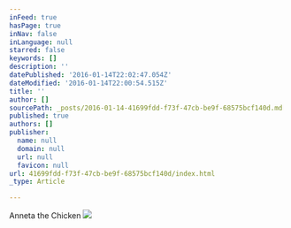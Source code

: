 ```yaml
---
inFeed: true
hasPage: true
inNav: false
inLanguage: null
starred: false
keywords: []
description: ''
datePublished: '2016-01-14T22:02:47.054Z'
dateModified: '2016-01-14T22:00:54.515Z'
title: ''
author: []
sourcePath: _posts/2016-01-14-41699fdd-f73f-47cb-be9f-68575bcf140d.md
published: true
authors: []
publisher:
  name: null
  domain: null
  url: null
  favicon: null
url: 41699fdd-f73f-47cb-be9f-68575bcf140d/index.html
_type: Article

---
```

Anneta the Chicken
![](https://s3-us-west-2.amazonaws.com/the-grid-img/p/f9d267cc37fc253c60ac2c18ba343d5c47275360.jpg)